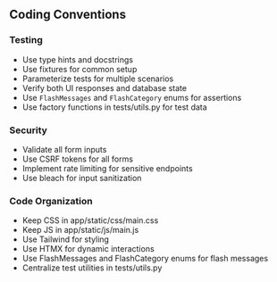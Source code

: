 ## Coding Conventions
### Testing
- Use type hints and docstrings
- Use fixtures for common setup
- Parameterize tests for multiple scenarios
- Verify both UI responses and database state
- Use `FlashMessages` and `FlashCategory` enums for assertions
- Use factory functions in tests/utils.py for test data

### Security
- Validate all form inputs
- Use CSRF tokens for all forms
- Implement rate limiting for sensitive endpoints
- Use bleach for input sanitization

### Code Organization
- Keep CSS in app/static/css/main.css
- Keep JS in app/static/js/main.js
- Use Tailwind for styling
- Use HTMX for dynamic interactions
- Use FlashMessages and FlashCategory enums for flash messages
- Centralize test utilities in tests/utils.py

